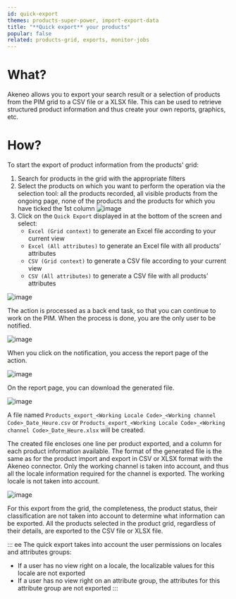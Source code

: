 ```yaml
---
id: quick-export
themes: products-super-power, import-export-data
title: "**Quick export** your products"
popular: false
related: products-grid, exports, monitor-jobs
---
```


# What?

Akeneo allows you to export your search result or a selection of products from the PIM grid to a CSV file or a XLSX file. This can be used to retrieve structured product information and thus create your own reports, graphics, etc.

# How?
To start the export of product information from the products' grid:
1. Search for products in the grid with the appropriate filters
1. Select the products on which you want to perform the operation via the selection tool: all the products recorded, all visible products from the ongoing page, none of the products and the products for which you have ticked the 1st column
![image](../img/dummy.png)
1.  Click on the `Quick Export` displayed in at the bottom of the screen and select:
    - `Excel (Grid context)` to generate an Excel file according to your current view
    - `Excel (All attributes)` to generate an Excel file with all products’ attributes
    - `CSV (Grid context)` to generate a CSV file according to your current view
    - `CSV (All attributes)` to generate a CSV file with all products’ attributes

![image](../img/dummy.png)

The action is processed as a back end task, so that you can continue to work on the PIM. When the process is done, you are the only user to be notified.

![image](../img/dummy.png)

When you click on the notification, you access the report page of the action.

![image](../img/dummy.png)

On the report page, you can download the generated file.

![image](../img/dummy.png)

A file named `Products_export_<Working Locale Code>_<Working channel Code>_Date_Heure.csv` or `Products_export_<Working Locale Code>_<Working channel Code>_Date_Heure.xlsx` will be created.

The created file encloses one line per product exported, and a column for each product information available. The format of the generated file is the same as for the product import and export in CSV or XLSX  format with the Akeneo connector. Only the working channel is taken into account, and thus all the locale information required for the channel is exported. The working locale is not taken into account.

![image](../img/dummy.png)

For this export from the grid, the completeness, the product status, their classification are not taken into account to determine what information can be exported. All the products selected in the product grid, regardless of their details, are exported to the CSV file or XLSX file.

::: ee
The quick export takes into account the user permissions on locales and attributes groups:
  * If a user has no view right on a locale, the localizable values for this locale are not exported
  * If a user has no view right on an attribute group, the attributes for this attribute group are not exported
:::
